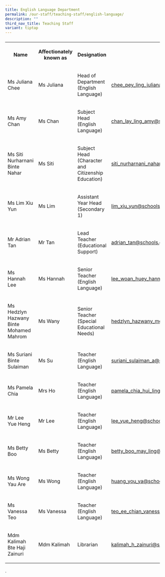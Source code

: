 ```yaml
---
title: English Language Department
permalink: /our-staff/teaching-staff/english-language/
description: ""
third_nav_title: Teaching Staff
variant: tiptap
---
```

<h3></h3>
<table style="minWidth: 100px">
<colgroup>
<col>
<col>
<col>
<col>
</colgroup>
<tbody>
<tr>
<th rowspan="1" colspan="1">
<p>Name</p>
</th>
<th rowspan="1" colspan="1">
<p>Affectionately known as</p>
</th>
<th rowspan="1" colspan="1">
<p>Designation</p>
</th>
<th rowspan="1" colspan="1">
<p>Email</p>
</th>
</tr>
<tr>
<td rowspan="1" colspan="1">
<p>Ms Juliana Chee</p>
</td>
<td rowspan="1" colspan="1">
<p>Ms Juliana</p>
</td>
<td rowspan="1" colspan="1">
<p>Head of Department
<br>(English Language)</p>
</td>
<td rowspan="1" colspan="1">
<p><a href="mailto:chee_pey_ling_juliana@schools.gov.sg" rel="noopener noreferrer nofollow" target="_blank">chee_pey_ling_juliana@schools.gov.sg</a>
</p>
</td>
</tr>
<tr>
<td rowspan="1" colspan="1">
<p>Ms Amy Chan</p>
</td>
<td rowspan="1" colspan="1">
<p>Ms Chan</p>
</td>
<td rowspan="1" colspan="1">
<p>Subject Head
<br>(English Language)</p>
</td>
<td rowspan="1" colspan="1">
<p><a href="mailto:chan_lay_ling_amy@schools.gov.sg" rel="noopener noreferrer nofollow" target="_blank">chan_lay_ling_amy@schools.gov.sg</a>
</p>
</td>
</tr>
<tr>
<td rowspan="1" colspan="1">
<p>Ms Siti Nurharnani Binte Nahar</p>
</td>
<td rowspan="1" colspan="1">
<p>Ms Siti</p>
</td>
<td rowspan="1" colspan="1">
<p>Subject Head
<br>(Character and Citizenship Education)</p>
</td>
<td rowspan="1" colspan="1">
<p><a href="mailto:siti_nurharnani_nahar@schools.gov.sg" rel="noopener noreferrer nofollow" target="_blank">siti_nurharnani_nahar@schools.gov.sg</a>
</p>
</td>
</tr>
<tr>
<td rowspan="1" colspan="1">
<p>Ms Lim Xiu Yun</p>
</td>
<td rowspan="1" colspan="1">
<p>Ms Lim</p>
</td>
<td rowspan="1" colspan="1">
<p>Assistant Year Head
<br>(Secondary 1)</p>
</td>
<td rowspan="1" colspan="1">
<p><a href="mailto:lim_xiu_yun@schools.gov.sg" rel="noopener noreferrer nofollow" target="_blank">lim_xiu_yun@schools.gov.sg</a>
</p>
</td>
</tr>
<tr>
<td rowspan="1" colspan="1">
<p>Mr Adrian Tan</p>
</td>
<td rowspan="1" colspan="1">
<p>Mr Tan</p>
</td>
<td rowspan="1" colspan="1">
<p>Lead Teacher
<br>(Educational Support)</p>
</td>
<td rowspan="1" colspan="1">
<p><a href="mailto:adrian_tan@schools.gov.sg" rel="noopener noreferrer nofollow" target="_blank">adrian_tan@schools.gov.sg</a>
</p>
</td>
</tr>
<tr>
<td rowspan="1" colspan="1">
<p>Ms Hannah Lee</p>
</td>
<td rowspan="1" colspan="1">
<p>Ms Hannah</p>
</td>
<td rowspan="1" colspan="1">
<p>Senior Teacher
<br>(English Language)</p>
</td>
<td rowspan="1" colspan="1">
<p><a href="mailto:lee_woan_huey_hannah@schools.gov.sg" rel="noopener noreferrer nofollow" target="_blank">lee_woan_huey_hannah@schools.gov.sg</a>
</p>
</td>
</tr>
<tr>
<td rowspan="1" colspan="1">
<p>Ms Hedzlyn Hazwany Binte Mohamed Mahrom</p>
</td>
<td rowspan="1" colspan="1">
<p>Ms Wany</p>
</td>
<td rowspan="1" colspan="1">
<p>Senior Teacher
<br>(Special Educational Needs)</p>
</td>
<td rowspan="1" colspan="1">
<p><a href="mailto:hedzlyn_hazwany_mohamed_mahrom@schools.gov.sg" rel="noopener noreferrer nofollow" target="_blank">hedzlyn_hazwany_mohamed_mahrom@schools.gov.sg</a>
</p>
</td>
</tr>
<tr>
<td rowspan="1" colspan="1">
<p>Ms Suriani Binte Sulaiman</p>
</td>
<td rowspan="1" colspan="1">
<p>Ms Su</p>
</td>
<td rowspan="1" colspan="1">
<p>Teacher
<br>(English Language)</p>
</td>
<td rowspan="1" colspan="1">
<p><a href="mailto:suriani_sulaiman_a@schools.gov.sg" rel="noopener noreferrer nofollow" target="_blank">suriani_sulaiman_a@schools.gov.sg</a>
</p>
</td>
</tr>
<tr>
<td rowspan="1" colspan="1">
<p>Ms Pamela Chia</p>
</td>
<td rowspan="1" colspan="1">
<p>Mrs Ho</p>
</td>
<td rowspan="1" colspan="1">
<p>Teacher
<br>(English Language)</p>
</td>
<td rowspan="1" colspan="1">
<p><a href="mailto:pamela_chia_hui_ling@schools.gov.sg" rel="noopener noreferrer nofollow" target="_blank">pamela_chia_hui_ling@schools.gov.sg</a>
</p>
</td>
</tr>
<tr>
<td rowspan="1" colspan="1">
<p>Mr Lee Yue Heng</p>
</td>
<td rowspan="1" colspan="1">
<p>Mr Lee</p>
</td>
<td rowspan="1" colspan="1">
<p>Teacher
<br>(English Language)</p>
</td>
<td rowspan="1" colspan="1">
<p><a href="mailto:lee_yue_heng@schools.gov.sg" rel="noopener noreferrer nofollow" target="_blank">lee_yue_heng@schools.gov.sg</a>
</p>
</td>
</tr>
<tr>
<td rowspan="1" colspan="1">
<p>Ms Betty Boo</p>
</td>
<td rowspan="1" colspan="1">
<p>Ms Betty</p>
</td>
<td rowspan="1" colspan="1">
<p>Teacher
<br>(English Language)</p>
</td>
<td rowspan="1" colspan="1">
<p><a href="mailto:betty_boo_may_ling@schools.gov.sg" rel="noopener noreferrer nofollow" target="_blank">betty_boo_may_ling@schools.gov.sg</a>
</p>
</td>
</tr>
<tr>
<td rowspan="1" colspan="1">
<p>Ms Wong Yau Are</p>
</td>
<td rowspan="1" colspan="1">
<p>Ms Wong</p>
</td>
<td rowspan="1" colspan="1">
<p>Teacher
<br>(English Language)</p>
</td>
<td rowspan="1" colspan="1">
<p><a href="mailto:huang_you_ya@schools.gov.sg" rel="noopener noreferrer nofollow" target="_blank">huang_you_ya@schools.gov.sg</a>
</p>
</td>
</tr>
<tr>
<td rowspan="1" colspan="1">
<p>Ms Vanessa Teo</p>
</td>
<td rowspan="1" colspan="1">
<p>Ms Vanessa</p>
</td>
<td rowspan="1" colspan="1">
<p>Teacher
<br>(English Language)</p>
</td>
<td rowspan="1" colspan="1">
<p><a href="mailto:teo_ee_chian_vanessa@schools.gov.sg" rel="noopener noreferrer nofollow" target="_blank">teo_ee_chian_vanessa@schools.gov.sg</a>
</p>
</td>
</tr>
<tr>
<td rowspan="1" colspan="1">
<p>Mdm Kalimah Bte Haji Zainuri</p>
</td>
<td rowspan="1" colspan="1">
<p>Mdm Kalimah</p>
</td>
<td rowspan="1" colspan="1">
<p>Librarian</p>
</td>
<td rowspan="1" colspan="1">
<p><a href="mailto:kalimah_h_zainuri@schools.gov.sg" rel="noopener noreferrer nofollow" target="_blank">kalimah_h_zainuri@schools.gov.sg</a>
</p>
</td>
</tr>
</tbody>
</table>
<p>.</p>